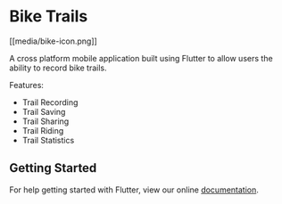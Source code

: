 # Bike Trails

[[media/bike-icon.png]]

A cross platform mobile application built using Flutter to allow users the ability to record bike trails.

Features:

* Trail Recording
* Trail Saving
* Trail Sharing
* Trail Riding
* Trail Statistics

## Getting Started

For help getting started with Flutter, view our online
[documentation](https://flutter.io/).
